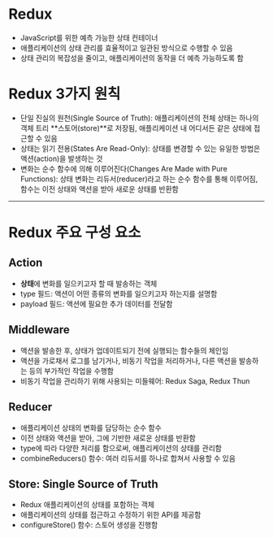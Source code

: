 # Redux 
- JavaScript를 위한 예측 가능한 상태 컨테이너
- 애플리케이션의 상태 관리를 효율적이고 일관된 방식으로 수행할 수 있음
- 상태 관리의 복잡성을 줄이고, 애플리케이션의 동작을 더 예측 가능하도록 함

# Redux 3가지 원칙
- 단일 진실의 원천(Single Source of Truth): 애플리케이션의 전체 상태는 하나의 객체 트리 **스토어(store)**로 저장됨, 애플리케이션 내 어디서든 같은 상태에 접근할 수 있음
- 상태는 읽기 전용(States Are Read-Only): 상태를 변경할 수 있는 유일한 방법은 액션(action)을 발생하는 것
- 변화는 순수 함수에 의해 이루어진다(Changes Are Made with Pure Functions): 상태 변화는 리듀서(reducer)라고 하는 순수 함수를 통해 이루어짐, 함수는 이전 상태와 액션을 받아 새로운 상태를 반환함

---

# Redux 주요 구성 요소
## Action
- **상태**에 변화를 일으키고자 할 때 발송하는 객체
- type 필드: 액션이 어떤 종류의 변화를 일으키고자 하는지를 설명함
- payload 필드: 액션에 필요한 추가 데이터를 전달함

## Middleware
- 액션을 발송한 후, 상태가 업데이트되기 전에 실행되는 함수들의 체인임
- 액션을 가로채서 로그를 남기거나, 비동기 작업을 처리하거나, 다른 액션을 발송하는 등의 부가적인 작업을 수행함
- 비동기 작업을 관리하기 위해 사용되는 미들웨어: Redux Saga, Redux Thun

## Reducer
- 애플리케이션 상태의 변화를 담당하는 순수 함수
- 이전 상태와 액션을 받아, 그에 기반한 새로운 상태를 반환함
- type에 따라 다양한 처리를 함으로써, 애플리케이션의 상태를 관리함
- combineReducers() 함수: 여러 리듀서를 하나로 합쳐서 사용할 수 있음

## Store: Single Source of Truth
- Redux 애플리케이션의 상태를 포함하는 객체
- 애플리케이션의 상태를 접근하고 수정하기 위한 API를 제공함
- configureStore() 함수: 스토어 생성을 진행함